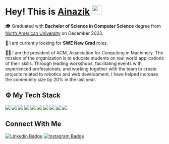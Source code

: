 <h1> Hey! This is <a href="https://github.com/Ainazik02">Ainazik</a> <img height="30px" src="https://emojis.slackmojis.com/emojis/images/1531849430/4246/blob-sunglasses.gif?1531849430"></h1>
</h1>

🎓 Graduated with  **Bachelor of Science in Computer Science** degree from [North American University](https://www.na.edu/) on December 2023. 

🎯 I am currently looking for **SWE New Grad** roles.

👩‍💻 I am the president of ACM, Association for Computing in Machinery. The mission of the organization is to educate students on real world applications of their skills. Through leading workshops, facilitating events with experienced professionals, and working together with the team to create projects related to robotics and web development, I have helped increase the community size by 20% in the last year.
 

## ⚙️ My Tech Stack

<img src="https://img.shields.io/badge/Python-3776AB?style=for-the-badge&logo=python&logoColor=white"> <img src="https://img.shields.io/badge/JavaScript-F7DF1E?style=for-the-badge&logo=javascript&logoColor=black">
<img src="https://img.shields.io/badge/Swift-FA7343?style=for-the-badge&logo=swift&logoColor=white">
<img src="https://img.shields.io/badge/MySQL-00000F?style=for-the-badge&logo=mysql&logoColor=white">
<img src="https://img.shields.io/badge/React-20232A?style=for-the-badge&logo=react&logoColor=61DAFB">
<img src="https://img.shields.io/badge/Bootstrap-563D7C?style=for-the-badge&logo=bootstrap&logoColor=white">
<img src="https://img.shields.io/badge/Node.js-43853D?style=for-the-badge&logo=node.js&logoColor=white">
<img src="https://img.shields.io/badge/HTML5-E34F26?style=for-the-badge&logo=html5&logoColor=white">
<img src="https://img.shields.io/badge/CSS3-1572B6?style=for-the-badge&logo=css3&logoColor=white">
<img src="https://img.shields.io/badge/Microsoft_Azure-0089D6?style=for-the-badge&logo=microsoft-azure&logoColor=white">

## Connect With Me

[![Linkedin Badge](https://img.shields.io/badge/LinkedIn-0077B5?style=for-the-badge&logo=linkedin&logoColor=white&link=https://www.linkedin.com/in/ainazik/)](https://www.linkedin.com/in/ainazik/)
[![Instagram Badge](https://img.shields.io/badge/Instagram-E4405F?style=for-the-badge&logo=instagram&logoColor=white&link=https://www.instagram.com/ainazikk242/)](https://www.instagram.com/ainazikk242/)



